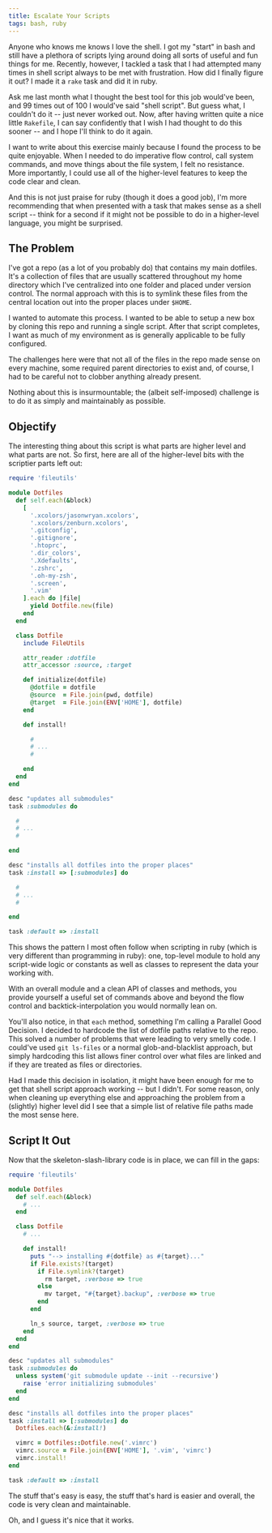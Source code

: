 ```yaml
---
title: Escalate Your Scripts
tags: bash, ruby
---
```


Anyone who knows me knows I love the shell. I got my "start" in bash and 
still have a plethora of scripts lying around doing all sorts of useful 
and fun things for me. Recently, however, I tackled a task that I had 
attempted many times in shell script always to be met with frustration. 
How did I finally figure it out? I made it a `rake` task and did it in 
ruby.

Ask me last month what I thought the best tool for this job would've 
been, and 99 times out of 100 I would've said "shell script". But guess 
what, I couldn't do it -- just never worked out. Now, after having 
written quite a nice little `Rakefile`, I can say confidently that I 
wish I had thought to do this sooner -- and I hope I'll think to do it 
again.

I want to write about this exercise mainly because I found the process 
to be quite enjoyable. When I needed to do imperative flow control, call 
system commands, and move things about the file system, I felt no 
resistance. More importantly, I could use all of the higher-level 
features to keep the code clear and clean.

And this is not just praise for ruby (though it does a good job), I'm 
more recommending that when presented with a task that makes sense as a 
shell script -- think for a second if it might not be possible to do in 
a higher-level language, you might be surprised.

## The Problem

I've got a repo (as a lot of you probably do) that contains my main 
dotfiles. It's a collection of files that are usually scattered 
throughout my home directory which I've centralized into one folder and 
placed under version control. The normal approach with this is to 
symlink these files from the central location out into the proper places 
under `$HOME`.

I wanted to automate this process. I wanted to be able to setup a new 
box by cloning this repo and running a single script. After that script 
completes, I want as much of my environment as is generally applicable 
to be fully configured.

The challenges here were that not all of the files in the repo made 
sense on every machine, some required parent directories to exist and, 
of course, I had to be careful not to clobber anything already present.

Nothing about this is insurmountable; the (albeit self-imposed) 
challenge is to do it as simply and maintainably as possible.

## Objectify

The interesting thing about this script is what parts are higher level 
and what parts are not. So first, here are all of the higher-level bits 
with the scriptier parts left out:

```ruby 
require 'fileutils'

module Dotfiles
  def self.each(&block)
    [
      '.xcolors/jasonwryan.xcolors',
      '.xcolors/zenburn.xcolors',
      '.gitconfig',
      '.gitignore',
      '.htoprc',
      '.dir_colors',
      '.Xdefaults',
      '.zshrc',
      '.oh-my-zsh',
      '.screen',
      '.vim'
    ].each do |file|
      yield Dotfile.new(file)
    end
  end

  class Dotfile
    include FileUtils

    attr_reader :dotfile
    attr_accessor :source, :target

    def initialize(dotfile)
      @dotfile = dotfile
      @source  = File.join(pwd, dotfile)
      @target  = File.join(ENV['HOME'], dotfile)
    end

    def install!

      #
      # ...
      #

    end
  end
end

desc "updates all submodules"
task :submodules do

  #
  # ...
  #

end

desc "installs all dotfiles into the proper places"
task :install => [:submodules] do

  #
  # ...
  #

end

task :default => :install
```

This shows the pattern I most often follow when scripting in ruby (which 
is very different than programming in ruby): one, top-level module to 
hold any script-wide logic or constants as well as classes to represent 
the data your working with.

With an overall module and a clean API of classes and methods, you 
provide yourself a useful set of commands above and beyond the flow 
control and backtick-interpolation you would normally lean on.

You'll also notice, in that `each` method, something I'm calling a 
Parallel Good Decision. I decided to hardcode the list of dotfile paths 
relative to the repo. This solved a number of problems that were leading 
to very smelly code. I could've used `git ls-files` or a normal 
glob-and-blacklist approach, but simply hardcoding this list allows 
finer control over what files are linked and if they are treated as 
files or directories.

Had I made this decision in isolation, it might have been enough for me 
to get that shell script approach working -- but I didn't. For some 
reason, only when cleaning up everything else and approaching the 
problem from a (slightly) higher level did I see that a simple list of 
relative file paths made the most sense here.

## Script It Out

Now that the skeleton-slash-library code is in place, we can fill in the 
gaps:

```ruby 
require 'fileutils'

module Dotfiles
  def self.each(&block)
    # ... 
  end

  class Dotfile
    # ...

    def install!
      puts "--> installing #{dotfile} as #{target}..."
      if File.exists?(target)
        if File.symlink?(target)
          rm target, :verbose => true
        else
          mv target, "#{target}.backup", :verbose => true
        end
      end

      ln_s source, target, :verbose => true
    end
  end
end

desc "updates all submodules"
task :submodules do
  unless system('git submodule update --init --recursive')
    raise 'error initializing submodules'
  end
end

desc "installs all dotfiles into the proper places"
task :install => [:submodules] do
  Dotfiles.each(&:install!)

  vimrc = Dotfiles::Dotfile.new('.vimrc')
  vimrc.source = File.join(ENV['HOME'], '.vim', 'vimrc')
  vimrc.install!
end

task :default => :install
```

The stuff that's easy is easy, the stuff that's hard is easier and 
overall, the code is very clean and maintainable.

Oh, and I guess it's nice that it works.
